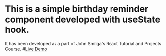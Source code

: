 # This is a simple birthday reminder component developed with useState hook.
It has been developed as a part of John Smilga's React Tutorial and Projects Course.
#[Live Demo](https://bd-reminder-with-react.netlify.app/)
